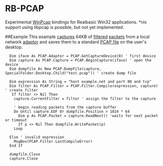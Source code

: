 # RB-PCAP
Experimental [WinPcap](https://www.winpcap.org/) bindings for Realbasic Win32 applications. *nix support using libpcap is possible, but not yet implemented.

##Example
This example [captures](https://github.com/charonn0/RB-PCAP/wiki/PCAP.Capture) 64KB of [filtered](https://github.com/charonn0/RB-PCAP/wiki/PCAP.Filter) [packets](https://github.com/charonn0/RB-PCAP/wiki/PCAP.Packet) from a local network [adaptor](https://github.com/charonn0/RB-PCAP/wiki/PCAP.Adaptor) and saves them to a standard [PCAP file](https://github.com/charonn0/RB-PCAP/wiki/PCAP.DumpFile) on the user's desktop.

```vbnet
  Dim iface As PCAP.Adaptor = PCAP.GetCaptureDevice(0) ' first device
  Dim capture As PCAP.Capture = PCAP.BeginCapture(iface) ' open the device
  Dim dumpfile As New PCAP.DumpFile(capture, SpecialFolder.Desktop.Child("test.pcap")) ' create dump file
  
  Dim expression As String = "host example.net and port 80 and tcp"
  Dim filter As PCAP.Filter = PCAP.Filter.Compile(expression, capture) ' create filter
   If filter <> Nil Then
    capture.CurrentFilter = filter ' assign the filter to the capture
    
    ' begin reading packets from the capture buffer
    Do Until capture.EOF Or dumpfile.Position > 1024 * 64
      Dim p As PCAP.Packet = capture.ReadNext() 'waits for next packet or timeout
      If p <> Nil Then dumpfile.WritePacket(p)
    Loop
    
  Else ' invalid expression
    MsgBox(PCAP.Filter.LastCompileError)
  End If
  
  dumpfile.Close
  capture.Close
```
